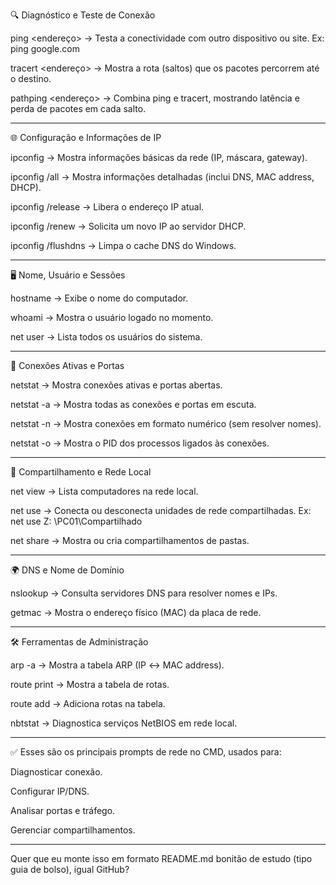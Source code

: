 
🔍 Diagnóstico e Teste de Conexão

ping <endereço> → Testa a conectividade com outro dispositivo ou site.
Ex: ping google.com

tracert <endereço> → Mostra a rota (saltos) que os pacotes percorrem até o destino.

pathping <endereço> → Combina ping e tracert, mostrando latência e perda de pacotes em cada salto.



---

🌐 Configuração e Informações de IP

ipconfig → Mostra informações básicas da rede (IP, máscara, gateway).

ipconfig /all → Mostra informações detalhadas (inclui DNS, MAC address, DHCP).

ipconfig /release → Libera o endereço IP atual.

ipconfig /renew → Solicita um novo IP ao servidor DHCP.

ipconfig /flushdns → Limpa o cache DNS do Windows.



---

🖥️ Nome, Usuário e Sessões

hostname → Exibe o nome do computador.

whoami → Mostra o usuário logado no momento.

net user → Lista todos os usuários do sistema.



---

📡 Conexões Ativas e Portas

netstat → Mostra conexões ativas e portas abertas.

netstat -a → Mostra todas as conexões e portas em escuta.

netstat -n → Mostra conexões em formato numérico (sem resolver nomes).

netstat -o → Mostra o PID dos processos ligados às conexões.



---

📁 Compartilhamento e Rede Local

net view → Lista computadores na rede local.

net use → Conecta ou desconecta unidades de rede compartilhadas.
Ex: net use Z: \\PC01\Compartilhado

net share → Mostra ou cria compartilhamentos de pastas.



---

🌍 DNS e Nome de Domínio

nslookup <site> → Consulta servidores DNS para resolver nomes e IPs.

getmac → Mostra o endereço físico (MAC) da placa de rede.



---

🛠️ Ferramentas de Administração

arp -a → Mostra a tabela ARP (IP ↔ MAC address).

route print → Mostra a tabela de rotas.

route add → Adiciona rotas na tabela.

nbtstat → Diagnostica serviços NetBIOS em rede local.



---

✅ Esses são os principais prompts de rede no CMD, usados para:

Diagnosticar conexão.

Configurar IP/DNS.

Analisar portas e tráfego.

Gerenciar compartilhamentos.



---

Quer que eu monte isso em formato README.md bonitão de estudo (tipo guia de bolso), igual GitHub?


